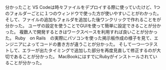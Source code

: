 分かったこと
VS Codeは時々ファイルをデプロイする際に使っていたけど、1つのフォルダーごとに１つのウィンドウで使った方が使いやすいことがわかった。
そして、ファイルの追加もフォルダを追加した後ワンクリックで作れることをが分かった。
ユーザの設定を使うことでGUIを使って簡単に設定できることが分かった。
複数人で開発するときはワークスペースを利用すれば良いことが分かった。
Ruby　on Rails　の実際にパソコンを使った掲示板作成の様子を見て、エンジニアによってコードの書き方が違うことが分かった。
そして一つ一つテストして、エラーが出たタイミングで追加した部分を再度見直して修正するのが大切であることが分かった。
MacBookにはすでにRubyがインストールされていることが分かった。
